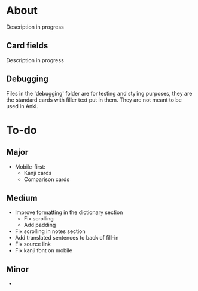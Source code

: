 # About
Description in progress

## Card fields
Description in progress

## Debugging
Files in the 'debugging' folder are for testing and styling purposes, they are the standard cards with filler text put in them. They are not meant to be used in Anki.

# To-do
## Major
- Mobile-first:
    - Kanji cards
    - Comparison cards

## Medium
- Improve formatting in the dictionary section 
    - Fix scrolling
    - Add padding
- Fix scrolling in notes section
- Add translated sentences to back of fill-in
- Fix source link
- Fix kanji font on mobile

## Minor
- 
